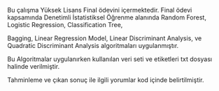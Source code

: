 Bu çalışma Yüksek Lisans Final ödevini içermektedir. Final ödevi kapsamında Denetimli İstatistiksel Öğrenme alanında Random Forest, Logistic Regression, Classification Tree,

Bagging, Linear Regression Model, Linear Discriminant Analysis, ve  Quadratic Discriminant Analysis  algoritmaları uygulanmıştır. 

Bu Algoritmalar uygulanırken kullanılan veri seti ve etiketleri txt dosyası halinde verilmiştir.

Tahminleme ve çıkan sonuç ile ilgili yorumlar kod içinde belirtilmiştir.

